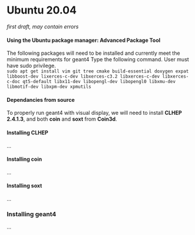 # Ubuntu 20.04   
_first draft, may contain errors_ 
#### Using the Ubuntu package manager: Advanced Package Tool 
The following packages will need to be installed and currently meet the minimum requirements for geant4
Type the following command. User must have sudo privilege.  
`sudo apt get install vim git tree cmake build-essential doxygen expat libboost-dev lixerces-c-dev libxerces-c3.2 libxerces-c-dev libxerces-c-doc qt5-default libx11-dev libopengl-dev libopengl0 libxmu-dev libmotif-dev libxpm-dev xpmutils`

#### Dependancies from source 
To properly run geant4 with visual display, we will need to install **CLHEP 2.4.1.3**, and both **coin** and **soxt** from **Coin3d**.  

#### Installing CLHEP  
...  

#### Installing coin  
...  

#### Installing soxt
...  

### Installing geant4
...  
